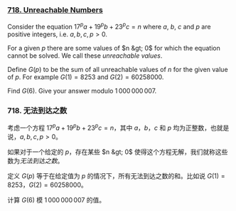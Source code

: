 ### [718. Unreachable Numbers](https://projecteuler.net/problem=718)

Consider the equation $17^pa+19^pb+23^pc = n$ where $a$, $b$, $c$ and $p$ are positive integers, i.e. $a,b,c,p > 0$.

For a given $p$ there are some values of $n &gt; 0$ for which the equation cannot be solved. We call these *unreachable values*.

Define $G(p)$ to be the sum of all unreachable values of $n$ for the given value of $p$. For example $G(1) = 8253$ and $G(2)= 60258000$.

Find $G(6)$. Give your answer modulo $1\,000\,000\,007$.

### 718. 无法到达之数

考虑一个方程 $17^pa+19^pb+23^pc = n$，其中 $a$，$b$，$c$ 和 $p$ 均为正整数，也就是说，$a,b,c,p > 0$。

如果对于一个给定的 $p$，存在某些 $n &gt; 0$ 使得这个方程无解，我们就称这些数为*无法到达之数*。

定义 $G(p)$ 等于在给定值为 $p$ 的情况下，所有无法到达之数的和。比如说 $G(1) = 8253$，$G(2)= 60258000$。

计算 $G(6)$ 模 $1\,000\,000\,007$ 的值。
